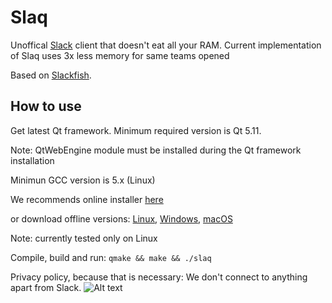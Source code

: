 # Slaq

Unoffical [Slack](https://slack.com/) client that doesn't eat all your RAM.
Current implementation of Slaq uses 3x less memory for same teams opened

Based on [Slackfish](https://github.com/markussammallahti/harbour-slackfish).

## How to use
Get latest Qt framework. 
Minimum required version is Qt 5.11.

Note: QtWebEngine module must be installed during the Qt framework installation

Minimun GCC version is 5.x (Linux)

We recommends online installer [here](https://www.qt.io/download-qt-installer)

or download offline versions:
[Linux](http://download.qt.io/official_releases/qt/5.11/5.11.1/qt-opensource-linux-x64-5.11.1.run), [Windows](http://download.qt.io/official_releases/qt/5.11/5.11.1/qt-opensource-windows-x86-5.11.1.exe), [macOS](http://download.qt.io/official_releases/qt/5.11/5.11.1/qt-opensource-mac-x64-5.11.1.dmg)

Note: currently tested only on Linux

Compile, build and run: `qmake && make && ./slaq`

Privacy policy, because that is necessary: We don't connect to anything apart from Slack.
![Alt text](https://user-images.githubusercontent.com/11473810/55072233-d58ce380-508a-11e9-9e6a-b6b80fc83dd6.png?raw=true "Screenshot")

